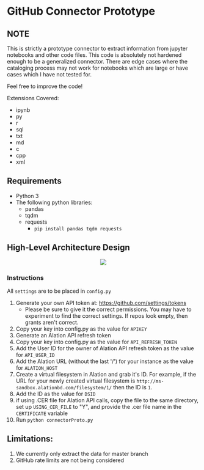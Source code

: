 # GitHub Connector Prototype

## NOTE

This is strictly a prototype connector to extract information from jupyter notebooks and other code files. This code is absolutely not hardened enough to be a generalized connector. There are edge cases where the cataloging process may not work for notebooks which are large or have cases which I have not tested for.

Feel free to improve the code!

Extensions Covered:
- ipynb
- py
- r
- sql
- txt
- md
- c
- cpp
- xml

## Requirements
- Python 3
- The following python libraries:
    - pandas
    - tqdm
    - requests
        - `pip install pandas tqdm requests`

## High-Level Architecture Design

<div style="text-align:center"><img src ="arch.png" /></div>

### Instructions
All `settings` are to be placed in `config.py`
1. Generate your own API token at: https://github.com/settings/tokens
    - Please be sure to give it the correct permissions. You may have to experiment to find the correct settings. If repos look empty, then grants aren't correct.
2. Copy your key into config.py as the value for `APIKEY`
3. Generate an Alation API refresh token
4. Copy your key into config.py as the value for `API_REFRESH_TOKEN`
5. Add the User ID for the owner of Alation API refresh token as the value for `API_USER_ID`
6. Add the Alation URL (without the last '/') for your instance as the value for `ALATION_HOST`
7. Create a virtual filesystem in Alation and grab it's ID. For example, if the URL for your newly created virtual filesystem is `http://ms-sandbox.alationbd.com/filesystem/1/` then the ID is `1`.
8. Add the ID as the value for `DSID`
9. if using .CER file for Alation API calls, copy the file to the same directory, set up `USING_CER_FILE` to "Y", and provide the .cer file name in the `CERTIFICATE` variable
10. Run ```python connectorProto.py```

## Limitations:

1. We currently only extract the data for master branch
2. GitHub rate limits are not being considered
